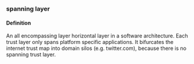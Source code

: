### spanning layer

<h4>Definition</h4><p>An all encompassing layer horizontal layer in a software architecture. Each trust layer only spans platform specific applications. It bifurcates the internet trust map into domain silos (e.g. twitter.com), because there is no spanning trust layer.</p><p><img src="https://github.com/WebOfTrust/keri/blob/main/images/spanning_layer.png" alt=""></p>